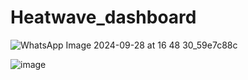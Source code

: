 # Heatwave_dashboard

![WhatsApp Image 2024-09-28 at 16 48 30_59e7c88c](https://github.com/user-attachments/assets/53271f10-2236-452e-a42b-c68dbe2e408b)

![image](https://github.com/user-attachments/assets/d02d100c-e524-45ec-b202-768021702cb8)
